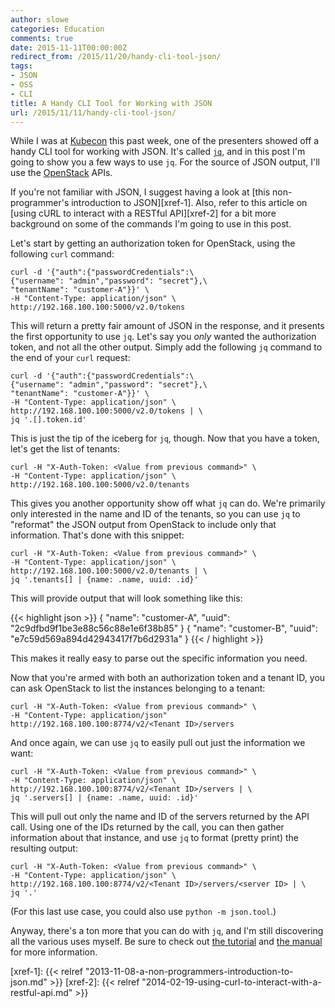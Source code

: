 ```yaml
---
author: slowe
categories: Education
comments: true
date: 2015-11-11T00:00:00Z
redirect_from: /2015/11/20/handy-cli-tool-json/
tags:
- JSON
- OSS
- CLI
title: A Handy CLI Tool for Working with JSON
url: /2015/11/11/handy-cli-tool-json/
---
```


While I was at [Kubecon][link-2] this past week, one of the presenters showed off a handy CLI tool for working with JSON. It's called [`jq`][link-1], and in this post I'm going to show you a few ways to use `jq`. For the source of JSON output, I'll use the [OpenStack][link-3] APIs.

If you're not familiar with JSON, I suggest having a look at [this non-programmer's introduction to JSON][xref-1]. Also, refer to this article on [using cURL to interact with a RESTful API][xref-2] for a bit more background on some of the commands I'm going to use in this post.

Let's start by getting an authorization token for OpenStack, using the following `curl` command:

    curl -d '{"auth":{"passwordCredentials":\
    {"username": "admin","password": "secret"},\
    "tenantName": "customer-A"}}' \
    -H "Content-Type: application/json" \
    http://192.168.100.100:5000/v2.0/tokens

This will return a pretty fair amount of JSON in the response, and it presents the first opportunity to use `jq`. Let's say you _only_ wanted the authorization token, and not all the other output. Simply add the following `jq` command to the end of your `curl` request:

    curl -d '{"auth":{"passwordCredentials":\
    {"username": "admin","password": "secret"},\
    "tenantName": "customer-A"}}' \
    -H "Content-Type: application/json" \
    http://192.168.100.100:5000/v2.0/tokens | \
    jq '.[].token.id'

This is just the tip of the iceberg for `jq`, though. Now that you have a token, let's get the list of tenants:

    curl -H "X-Auth-Token: <Value from previous command>" \
    -H "Content-Type: application/json" \
    http://192.168.100.100:5000/v2.0/tenants

This gives you another opportunity show off what `jq` can do. We're primarily only interested in the name and ID of the tenants, so you can use `jq` to "reformat" the JSON output from OpenStack to include only that information. That's done with this snippet:

    curl -H "X-Auth-Token: <Value from previous command>" \
    -H "Content-Type: application/json" \
    http://192.168.100.100:5000/v2.0/tenants | \
    jq '.tenants[] | {name: .name, uuid: .id}'

This will provide output that will look something like this:

{{< highlight json >}}
{
  "name": "customer-A",
  "uuid": "2c9dfbd9f1be3e88c56c88e1e6f38b85"
}
{
  "name": "customer-B",
  "uuid": "e7c59d569a894d42943417f7b6d2931a"
}
{{< / highlight >}}

This makes it really easy to parse out the specific information you need.

Now that you're armed with both an authorization token and a tenant ID, you can ask OpenStack to list the instances belonging to a tenant:

    curl -H "X-Auth-Token: <Value from previous command>" \
    -H "Content-Type: application/json"
    http://192.168.100.100:8774/v2/<Tenant ID>/servers

And once again, we can use `jq` to easily pull out just the information we want:

    curl -H "X-Auth-Token: <Value from previous command>" \
    -H "Content-Type: application/json" \
    http://192.168.100.100:8774/v2/<Tenant ID>/servers | \
    jq '.servers[] | {name: .name, uuid: .id}'

This will pull out only the name and ID of the servers returned by the API call. Using one of the IDs returned by the call, you can then gather information about that instance, and use `jq` to format (pretty print) the resulting output:

    curl -H "X-Auth-Token: <Value from previous command>" \
    -H "Content-Type: application/json" \
    http://192.168.100.100:8774/v2/<Tenant ID>/servers/<server ID> | \
    jq '.'

(For this last use case, you could also use `python -m json.tool`.)

Anyway, there's a ton more that you can do with `jq`, and I'm still discovering all the various uses myself. Be sure to check out [the tutorial][link-4] and [the manual][link-5] for more information.



[link-1]: https://stedolan.github.io/jq/
[link-2]: https://kubecon.io
[link-3]: http://www.openstack.org/
[link-4]: https://stedolan.github.io/jq/tutorial/
[link-5]: https://stedolan.github.io/jq/manual/
[xref-1]: {{< relref "2013-11-08-a-non-programmers-introduction-to-json.md" >}}
[xref-2]: {{< relref "2014-02-19-using-curl-to-interact-with-a-restful-api.md" >}}
